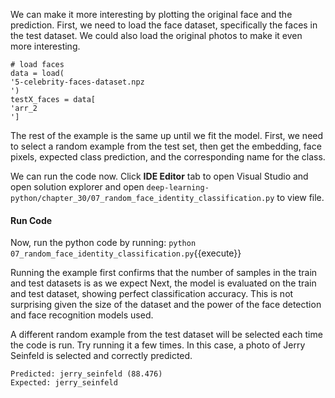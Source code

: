 We can make it more interesting by plotting the original face and the prediction. First, we
need to load the face dataset, specifically the faces in the test dataset. We could also load the
original photos to make it even more interesting.

```
# load faces
data = load(
'5-celebrity-faces-dataset.npz
')
testX_faces = data[
'arr_2
']
```

The rest of the example is the same up until we fit the model. First, we need to select a
random example from the test set, then get the embedding, face pixels, expected class prediction,
and the corresponding name for the class.

We can run the code now. Click **IDE Editor** tab to open Visual Studio and open solution explorer and open `deep-learning-python/chapter_30/07_random_face_identity_classification.py` to view file.


#### Run Code
Now, run the python code by running: `python 07_random_face_identity_classification.py`{{execute}}

Running the example first confirms that the number of samples in the train and test datasets
is as we expect Next, the model is evaluated on the train and test dataset, showing perfect
classification accuracy. This is not surprising given the size of the dataset and the power of the
face detection and face recognition models used.

A different random example from the test dataset will be selected each time the code is
run. Try running it a few times. In this case, a photo of Jerry Seinfeld is selected and correctly
predicted.

```
Predicted: jerry_seinfeld (88.476)
Expected: jerry_seinfeld
```
